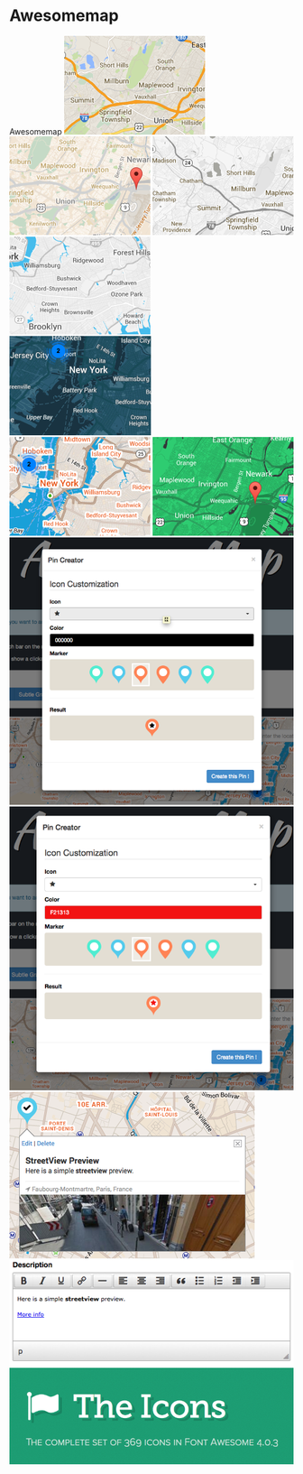 # Awesomemap
Awesomemap
<img src="Demo/screenshots/capt1.png">
<img src="Demo/screenshots/capt2.png">
<img src="Demo/screenshots/capt3.png">
<img src="Demo/screenshots/capt4.png">
<img src="Demo/screenshots/capt5.png">
<img src="Demo/screenshots/capt6.png">
<img src="Demo/screenshots/capt7.png">
<img src="Demo/screenshots/capt8.png">
<img src="Demo/screenshots/capt11.png">
<img src="Demo/screenshots/capt12.png">
<img src="Demo/screenshots/capt13.png">
<img src="Demo/screenshots/capt14.png">